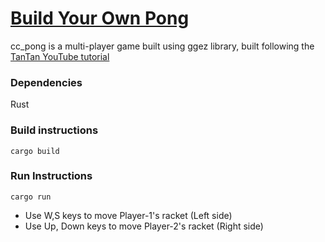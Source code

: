 # [Build Your Own Pong](https://codingchallenges.fyi/challenges/challenge-pong)


cc_pong is a multi-player game built using ggez library, built following the [TanTan YouTube tutorial](https://www.youtube.com/watch?v=TUE_HSgQiG0&ab_channel=Tantan) 

### Dependencies
Rust

### Build instructions
`cargo build` 

### Run Instructions
`cargo run`

- Use W,S keys to move Player-1's racket (Left side)
- Use Up, Down keys to move Player-2's racket (Right side)